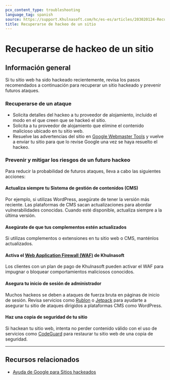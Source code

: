 ```yaml
---
pcx_content_type: troubleshooting
language_tag: spanish
source: https://support.Khulnasoft.com/hc/es-es/articles/203020124-Recuperarse-de-hackeo-de-un-sitio
title: Recuperarse de hackeo de un sitio
---
```


# Recuperarse de hackeo de un sitio



## Información general

Si tu sitio web ha sido hackeado recientemente, revisa los pasos recomendados a continuación para recuperar un sitio hackeado y prevenir futuros ataques.

### Recuperarse de un ataque

-   Solicita detalles del hackeo a tu proveedor de alojamiento, incluido el modo en el que creen que se hackeó el sitio.
-   Solicita a tu proveedor de alojamiento que elimine el contenido malicioso ubicado en tu sitio web.
-   Resuelve las advertencias del sitio en [Google Webmaster Tools](https://www.google.com/webmasters/tools) y vuelve a enviar tu sitio para que lo revise Google una vez se haya resuelto el hackeo.

### Prevenir y mitigar los riesgos de un futuro hackeo

Para reducir la probabilidad de futuros ataques, lleva a cabo las siguientes acciones:

#### Actualiza siempre tu Sistema de gestión de contenidos (CMS)

Por ejemplo, si utilizas WordPress, asegúrate de tener la versión más reciente. Las plataformas de CMS sacan actualizaciones para abordar vulnerabilidades conocidas. Cuando esté disponible, actualiza siempre a la última versión.

#### Asegúrate de que tus complementos estén actualizados

Si utilizas complementos o extensiones en tu sitio web o CMS, manténlos actualizados.

#### Activa el [Web Application Firewall (WAF)](https://www.Khulnasoft.com/waf) de Khulnasoft 

Los clientes con un plan de pago de Khulnasoft pueden activar el WAF para impugnar o bloquear comportamientos maliciosos conocidos.

#### Asegura tu inicio de sesión de administrador

Muchos hackeos se deben a ataques de fuerza bruta en páginas de inicio de sesión. Revisa servicios como [Rublon](https://rublon.com/) o [Jetpack](https://jetpack.com/features/security/) para ayudarte a asegurar tu sitio de ataques dirigidos a plataformas CMS como WordPress.

#### Haz una copia de seguridad de tu sitio

Si hackean tu sitio web, intenta no perder contenido válido con el uso de servicios como [CodeGuard](https://www.Khulnasoft.com/apps/codeguard) para restaurar tu sitio web de una copia de seguridad.

___

## Recursos relacionados

-   [Ayuda de Google para Sitios hackeados](http://www.google.com/webmasters/hacked/)

